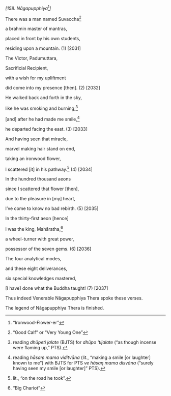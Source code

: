 *\[158. Nāgapupphiya*[^1]*\]*

There was a man named Suvaccha[^2]

a brahmin master of mantras,

placed in front by his own students,

residing upon a mountain. (1) \[2031\]

The Victor, Padumuttara,

Sacrificial Recipient,

with a wish for my upliftment

did come into my presence \[then\]. (2) \[2032\]

He walked back and forth in the sky,

like he was smoking and burning,[^3]

\[and\] after he had made me smile,[^4]

he departed facing the east. (3) \[2033\]

And having seen that miracle,

marvel making hair stand on end,

taking an ironwood flower,

I scattered \[it\] in his pathway.[^5] (4) \[2034\]

In the hundred thousand aeons

since I scattered that flower \[then\],

due to the pleasure in \[my\] heart,

I’ve come to know no bad rebirth. (5) \[2035\]

In the thirty-first aeon \[hence\]

I was the king, Mahāratha,[^6]

a wheel-turner with great power,

possessor of the seven gems. (6) \[2036\]

The four analytical modes,

and these eight deliverances,

six special knowledges mastered,

\[I have\] done what the Buddha taught! (7) \[2037\]

Thus indeed Venerable Nāgapupphiya Thera spoke these verses.

The legend of Nāgapupphiya Thera is finished.

[^1]: “Ironwood-Flower-er”

[^2]: “Good Calf” or “Very Young One”

[^3]: reading *dhūpeti jalate* (BJTS) for *dhūpo ‘tijalate* (“as though
    incense were flaming up,” PTS).

[^4]: reading *hāsaṃ mama viditvāna* (lit., “making a smile \[or
    laughter\] known to me”) with BJTS for PTS *ve hāsaŋ mama disvāna*
    (“surely having seen my smile \[or laughter\]” PTS).

[^5]: lit., “on the road he took”.

[^6]: “Big Chariot”
